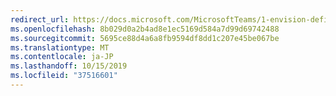 ```yaml
---
redirect_url: https://docs.microsoft.com/MicrosoftTeams/1-envision-define-my-success-cloud-voice
ms.openlocfilehash: 8b029d0a2b4ad8e1ec5169d584a7d99d69742488
ms.sourcegitcommit: 5695ce88d4a6a8fb9594df8dd1c207e45be067be
ms.translationtype: MT
ms.contentlocale: ja-JP
ms.lasthandoff: 10/15/2019
ms.locfileid: "37516601"
---
```

